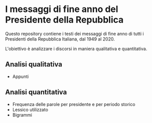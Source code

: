 # I messaggi di fine anno del Presidente della Repubblica

Questo repository contiene i testi dei messaggi di fine anno di tutti i Presidenti della Repubblica Italiana, dal 1949 al 2020.

L'obiettivo è analizzare i discorsi in maniera qualitativa e quantitativa.

## Analisi qualitativa

* Appunti

## Analisi quantitativa

* Frequenza delle parole per presidente e per periodo storico
* Lessico utilizzato
* Bigrammi